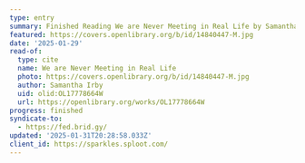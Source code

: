 ```yaml
---
type: entry
summary: Finished Reading We are Never Meeting in Real Life by Samantha Irby
featured: https://covers.openlibrary.org/b/id/14840447-M.jpg
date: '2025-01-29'
read-of:
  type: cite
  name: We are Never Meeting in Real Life
  photo: https://covers.openlibrary.org/b/id/14840447-M.jpg
  author: Samantha Irby
  uid: olid:OL17778664W
  url: https://openlibrary.org/works/OL17778664W
progress: finished
syndicate-to:
  - https://fed.brid.gy/
updated: '2025-01-31T20:28:58.033Z'
client_id: https://sparkles.sploot.com/
---
```

